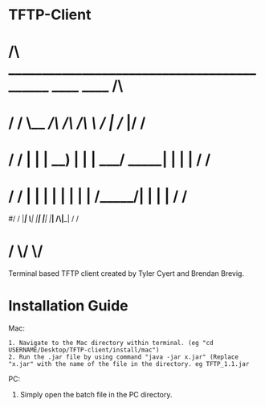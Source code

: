 # TFTP-Client

#     /\\ ___________________________________________          ____   ____      /\\ 
#    / / \\__    ___/\\_   _____/\\__    ___/\\______   \\        /_  |   /_   |/ / 
#   / /    |    |    |    __)    |    |    |     ___/   _____|   |    |   |   / /  
# / /     |    |    |   |       |    |    |    |      /_____/|   |    |   |  / /   
#/ /     |____|   \\___|       |____|    |____|              |___| /\\|___| / / 
# /                                                                \\/      \\/   

Terminal based TFTP client created by Tyler Cyert and Brendan Brevig. 

# Installation Guide
  Mac:
    
    1. Navigate to the Mac directory within terminal. (eg "cd USERNAME/Desktop/TFTP-client/install/mac")
    2. Run the .jar file by using command "java -jar x.jar" (Replace "x.jar" with the name of the file in the directory. eg TFTP_1.1.jar
  
  
  PC:
   
   1. Simply open the batch file in the PC directory.
   
   
